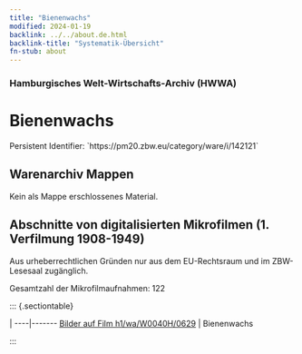 ```yaml
---
title: "Bienenwachs"
modified: 2024-01-19
backlink: ../../about.de.html
backlink-title: "Systematik-Übersicht"
fn-stub: about
---
```


### Hamburgisches Welt-Wirtschafts-Archiv (HWWA)

# Bienenwachs

<div class="hint">Persistent Identifier: `https://pm20.zbw.eu/category/ware/i/142121`</div>







## Warenarchiv Mappen





Kein als Mappe erschlossenes Material.



<a id="filmsections" />

## Abschnitte von digitalisierten Mikrofilmen (1. Verfilmung 1908-1949)

<p>Aus urheberrechtlichen Gründen nur aus dem EU-Rechtsraum und im ZBW-Lesesaal zugänglich.</p>


<p>Gesamtzahl der Mikrofilmaufnahmen: 122</p>





::: {.sectiontable}

 | 
----|-------
<a class="btn" href="https://pm20.zbw.eu/film/h1/wa/W0040H/0629" rel="nofollow">Bilder auf Film h1/wa/W0040H/0629</a> | Bienenwachs


:::
















